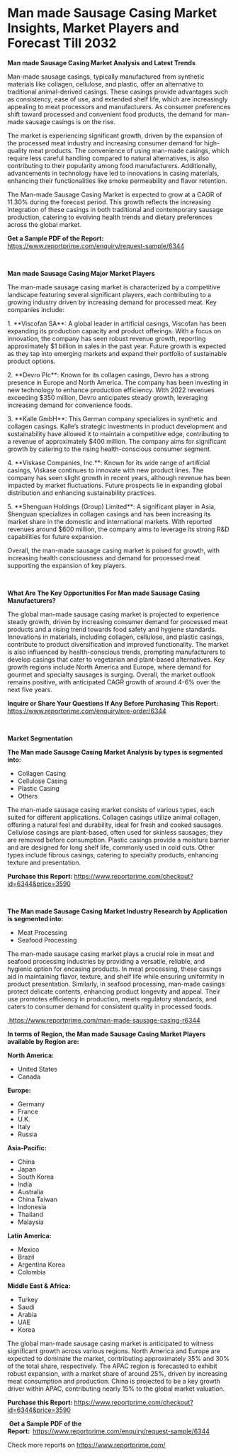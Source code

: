 <p><h1>Man made Sausage Casing Market Insights, Market Players and Forecast Till 2032</h1></p><p><strong>Man made Sausage Casing Market Analysis and Latest Trends</strong></p>
<p><p>Man-made sausage casings, typically manufactured from synthetic materials like collagen, cellulose, and plastic, offer an alternative to traditional animal-derived casings. These casings provide advantages such as consistency, ease of use, and extended shelf life, which are increasingly appealing to meat processors and manufacturers. As consumer preferences shift toward processed and convenient food products, the demand for man-made sausage casings is on the rise.</p><p>The market is experiencing significant growth, driven by the expansion of the processed meat industry and increasing consumer demand for high-quality meat products. The convenience of using man-made casings, which require less careful handling compared to natural alternatives, is also contributing to their popularity among food manufacturers. Additionally, advancements in technology have led to innovations in casing materials, enhancing their functionalities like smoke permeability and flavor retention.</p><p>The Man-made Sausage Casing Market is expected to grow at a CAGR of 11.30% during the forecast period. This growth reflects the increasing integration of these casings in both traditional and contemporary sausage production, catering to evolving health trends and dietary preferences across the global market.</p></p>
<p><strong>Get a Sample PDF of the Report:&nbsp;</strong> <a href="https://www.reportprime.com/enquiry/request-sample/6344?utm_campaign=3022&utm_medium=2&utm_source=Github&utm_content=ia&utm_term=19032025&utm_id=man-made-sausage-casing">https://www.reportprime.com/enquiry/request-sample/6344</a></p>
<p>&nbsp;</p>
<p><strong>Man made Sausage Casing Major Market Players</strong></p>
<p><p>The man-made sausage casing market is characterized by a competitive landscape featuring several significant players, each contributing to a growing industry driven by increasing demand for processed meat. Key companies include:</p><p>1. **Viscofan SA**: A global leader in artificial casings, Viscofan has been expanding its production capacity and product offerings. With a focus on innovation, the company has seen robust revenue growth, reporting approximately $1 billion in sales in the past year. Future growth is expected as they tap into emerging markets and expand their portfolio of sustainable product options.</p><p>2. **Devro Plc**: Known for its collagen casings, Devro has a strong presence in Europe and North America. The company has been investing in new technology to enhance production efficiency. With 2022 revenues exceeding $350 million, Devro anticipates steady growth, leveraging increasing demand for convenience foods.</p><p>3. **Kalle GmbH**: This German company specializes in synthetic and collagen casings. Kalle’s strategic investments in product development and sustainability have allowed it to maintain a competitive edge, contributing to a revenue of approximately $400 million. The company aims for significant growth by catering to the rising health-conscious consumer segment.</p><p>4. **Viskase Companies, Inc.**: Known for its wide range of artificial casings, Viskase continues to innovate with new product lines. The company has seen slight growth in recent years, although revenue has been impacted by market fluctuations. Future prospects lie in expanding global distribution and enhancing sustainability practices.</p><p>5. **Shenguan Holdings (Group) Limited**: A significant player in Asia, Shenguan specializes in collagen casings and has been increasing its market share in the domestic and international markets. With reported revenues around $600 million, the company aims to leverage its strong R&D capabilities for future expansion.</p><p>Overall, the man-made sausage casing market is poised for growth, with increasing health consciousness and demand for processed meat supporting the expansion of key players.</p></p>
<p>&nbsp;</p>
<p><strong>What Are The Key Opportunities For Man made Sausage Casing Manufacturers?</strong></p>
<p><p>The global man-made sausage casing market is projected to experience steady growth, driven by increasing consumer demand for processed meat products and a rising trend towards food safety and hygiene standards. Innovations in materials, including collagen, cellulose, and plastic casings, contribute to product diversification and improved functionality. The market is also influenced by health-conscious trends, prompting manufacturers to develop casings that cater to vegetarian and plant-based alternatives. Key growth regions include North America and Europe, where demand for gourmet and specialty sausages is surging. Overall, the market outlook remains positive, with anticipated CAGR growth of around 4-6% over the next five years.</p></p>
<p><strong>Inquire or Share Your Questions If Any Before Purchasing This Report:</strong> <a href="https://www.reportprime.com/enquiry/pre-order/6344?utm_campaign=3022&utm_medium=2&utm_source=Github&utm_content=ia&utm_term=19032025&utm_id=man-made-sausage-casing">https://www.reportprime.com/enquiry/pre-order/6344</a></p>
<p>&nbsp;</p>
<p><strong>Market Segmentation</strong></p>
<p><strong>The Man made Sausage Casing Market Analysis by types is segmented into:</strong></p>
<p><ul><li>Collagen Casing</li><li>Cellulose Casing</li><li>Plastic Casing</li><li>Others</li></ul></p>
<p><p>The man-made sausage casing market consists of various types, each suited for different applications. Collagen casings utilize animal collagen, offering a natural feel and durability, ideal for fresh and cooked sausages. Cellulose casings are plant-based, often used for skinless sausages; they are removed before consumption. Plastic casings provide a moisture barrier and are designed for long shelf life, commonly used in cold cuts. Other types include fibrous casings, catering to specialty products, enhancing texture and presentation.</p></p>
<p><strong>Purchase this Report:&nbsp;</strong><a href="https://www.reportprime.com/checkout?id=6344&price=3590&utm_campaign=3022&utm_medium=2&utm_source=Github&utm_content=ia&utm_term=19032025&utm_id=man-made-sausage-casing">https://www.reportprime.com/checkout?id=6344&price=3590</a></p>
<p>&nbsp;</p>
<p><strong>The Man made Sausage Casing Market Industry Research by Application is segmented into:</strong></p>
<p><ul><li>Meat Processing</li><li>Seafood Processing</li></ul></p>
<p><p>The man-made sausage casing market plays a crucial role in meat and seafood processing industries by providing a versatile, reliable, and hygienic option for encasing products. In meat processing, these casings aid in maintaining flavor, texture, and shelf life while ensuring uniformity in product presentation. Similarly, in seafood processing, man-made casings protect delicate contents, enhancing product longevity and appeal. Their use promotes efficiency in production, meets regulatory standards, and caters to consumer demand for consistent quality in processed foods.</p></p>
<p><a href="https://www.reportprime.com/man-made-sausage-casing-r6344?utm_campaign=3022&utm_medium=2&utm_source=Github&utm_content=ia&utm_term=19032025&utm_id=man-made-sausage-casing">&nbsp;https://www.reportprime.com/man-made-sausage-casing-r6344</a></p>
<p><strong>In terms of Region, the Man made Sausage Casing Market Players available by Region are:</strong></p>
<p>
    <p> <strong> North America: </strong>
        <ul>
            <li>United States</li>
            <li>Canada</li>
        </ul>
        </p> 
    <p> <strong> Europe: </strong>
        <ul>
            <li>Germany</li>
            <li>France</li>
            <li>U.K.</li>
            <li>Italy</li>
            <li>Russia</li>
        </ul>
        </p> 
    <p> <strong> Asia-Pacific: </strong>
        <ul>
            <li>China</li>
            <li>Japan</li>
            <li>South Korea</li>
            <li>India</li>
            <li>Australia</li>
            <li>China Taiwan</li>
            <li>Indonesia</li>
            <li>Thailand</li>
            <li>Malaysia</li>
        </ul>
        </p> 
    <p> <strong> Latin America: </strong>
        <ul>
            <li>Mexico</li>
            <li>Brazil</li>
            <li>Argentina Korea</li>
            <li>Colombia</li>
        </ul>
        </p> 
    <p> <strong> Middle East & Africa: </strong>
        <ul>
            <li>Turkey</li>
            <li>Saudi</li>
            <li>Arabia</li>
            <li>UAE</li>
            <li>Korea</li>
        </ul>
    </p>
    </p>
<p><p>The global man-made sausage casing market is anticipated to witness significant growth across various regions. North America and Europe are expected to dominate the market, contributing approximately 35% and 30% of the total share, respectively. The APAC region is forecasted to exhibit robust expansion, with a market share of around 25%, driven by increasing meat consumption and production. China is projected to be a key growth driver within APAC, contributing nearly 15% to the global market valuation.</p></p>
<p><strong>Purchase this Report: </strong><a href="https://www.reportprime.com/checkout?id=6344&price=3590&utm_campaign=3022&utm_medium=2&utm_source=Github&utm_content=ia&utm_term=19032025&utm_id=man-made-sausage-casing">https://www.reportprime.com/checkout?id=6344&price=3590</a></p>
<p>&nbsp;<strong>Get a Sample PDF of the Report:&nbsp;&nbsp;</strong><a href="https://www.reportprime.com/enquiry/request-sample/6344?utm_campaign=3022&utm_medium=2&utm_source=Github&utm_content=ia&utm_term=19032025&utm_id=man-made-sausage-casing">https://www.reportprime.com/enquiry/request-sample/6344</a></p>
<p><strong></strong></p>
<p>Check more reports on <a href="https://www.reportprime.com/?utm_campaign=3022&utm_medium=2&utm_source=Github&utm_content=ia&utm_term=19032025&utm_id=man-made-sausage-casing">https://www.reportprime.com/</a></p>